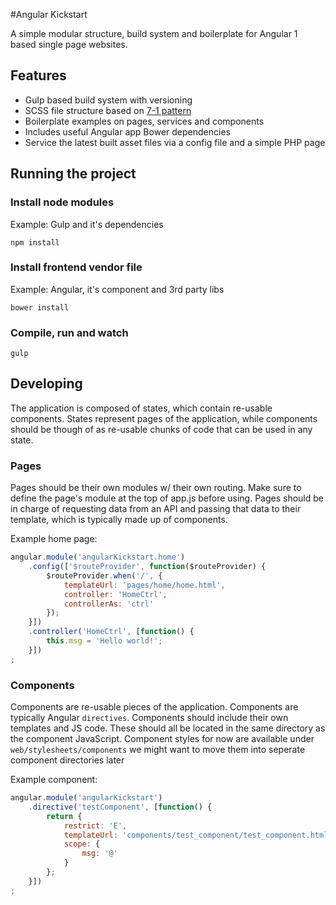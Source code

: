 #Angular Kickstart

A simple modular structure, build system and boilerplate for Angular 1 based single page websites.

## Features
- Gulp based build system with versioning
- SCSS file structure based on [7-1 pattern](http://sass-guidelin.es/#the-7-1-pattern)
- Boilerplate examples on pages, services and components
- Includes useful Angular app Bower dependencies
- Service the latest built asset files via a config file and a simple PHP page

## Running the project

### Install node modules
Example: Gulp and it's dependencies

```
npm install
```

### Install frontend vendor file
Example: Angular, it's component and 3rd party libs

```
bower install
```

### Compile, run and watch
```
gulp
```

## Developing

The application is composed of states, which contain re-usable components. States represent pages of the application, while components should be though of as re-usable chunks of code that can be used in any state.

### Pages

Pages should be their own modules w/ their own routing. Make sure to define the page's module at the top of app.js before using. Pages should be in charge of requesting data from an API and passing that data to their template, which is typically made up of components.

Example home page:

```javascript
angular.module('angularKickstart.home')
    .config(['$routeProvider', function($routeProvider) {
        $routeProvider.when('/', {
            templateUrl: 'pages/home/home.html',
            controller: 'HomeCtrl',
            controllerAs: 'ctrl'
        });
    }])
    .controller('HomeCtrl', [function() {
        this.msg = 'Hello world!';
    }])
;
```

### Components

Components are re-usable pieces of the application. Components are typically Angular `directives`. Components should include their own templates and JS code. These should all be located in the same directory as the component JavaScript. Component styles for now are available under `web/stylesheets/components` we might want to move them into seperate component directories later

Example component:

```javascript
angular.module('angularKickstart')
    .directive('testComponent', [function() {
        return {
            restrict: 'E',
            templateUrl: 'components/test_component/test_component.html',
            scope: {
                msg: '@'
            }
        };
    }])
;
```

